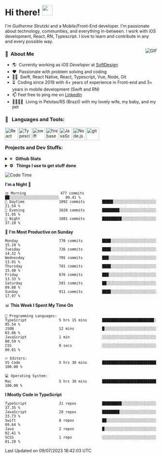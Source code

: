 # Hi there! <img src="https://github.com/TheDudeThatCode/TheDudeThatCode/blob/master/Assets/Hi.gif" width="34px" height="34px">

I'm _Guilherme Strutzki_ and a Mobile/Front-End developer. I'm passionate about technology, communities, and everything in-between. I work with iOS development, React, RN, Typescript. I love to learn and contribute in any and every possible way. 

<img align="right" alt="GIF" src="https://spotify-github-profile.vercel.app/api/view?uid=22gkdonhf4okms5x5dsdjx7sy&cover_image=true&theme=default&bar_color=09ff00&bar_color_cover=false"/>

### :space_invader: &nbsp;About Me
- :earth_americas:&nbsp; Currently working as _iOS Developer_ at [SoftDesign](https://softdesign.com.br/)
- :heart: &nbsp;Passionate with problem solving and coding
- :technologist: &nbsp;Swift, React Native, React, Typescript, Vue, Node, Git
- :hourglass_flowing_sand: &nbsp;Coding since 2018 with 4+ years of experience in Front-end and 3+ years in mobile development (Swift and RN)
- 📫  Feel free to ping me on [LinkedIn](https://www.linkedin.com/in/guilherme-strutzki/)
- :family_man_woman_girl_girl: &nbsp;Living in Pelotas/RS (Brazil) with my lovely wife, my baby, and my pet

### 🔨 &nbsp; Languages and Tools:
<a href="https://reactjs.org/" target="_blank"> <img align="left" alt="React" height ="42px" src="https://raw.githubusercontent.com/rahul-jha98/github_readme_icons/main/language_and_tools/square/react/react.svg"></a>
<a href="https://www.typescriptlang.org/" target="_blank"><img align="left" alt="Typescirpt" height ="42px" src="https://raw.githubusercontent.com/rahul-jha98/github_readme_icons/main/language_and_tools/square/typescript/typescript.svg"></a>
<a href="https://developer.apple.com/swift/" target="_blank"> <img align="left" src="https://raw.githubusercontent.com/rahul-jha98/github_readme_icons/main/language_and_tools/square/swift/swift.svg" alt="swift" height="42px"/> </a> 
<a href="https://firebase.google.com/" target="_blank"> <img align="left" src="https://raw.githubusercontent.com/rahul-jha98/github_readme_icons/main/language_and_tools/square/firebase/firebase.svg" alt="firebase" height ="42px"/> </a>
<a href="https://developer.mozilla.org/en-US/docs/Web/JavaScript" target="_blank"> <img align="left" alt="JavaScript" height ="42px"  src="https://raw.githubusercontent.com/rahul-jha98/github_readme_icons/main/language_and_tools/square/javascript/javascript.svg"> </a>
<a href="https://nodejs.org" target="_blank"><img align="left" alt="Node.js" height ="42px" src="https://raw.githubusercontent.com/rahul-jha98/github_readme_icons/main/language_and_tools/square/node/node.svg"></a>
<a href="https://git-scm.com/" target="_blank"> <img src="https://raw.githubusercontent.com/rahul-jha98/github_readme_icons/main/language_and_tools/square/git-scm/git-scm.svg" align="left" alt="git" height='42px'/> </a> </br></br>


### Projects and Dev Stuffs:

<details>	
  <summary><b>⭐ &nbsp; Github Stats</b></summary>
  <br />
  <img src="https://github-readme-stats.vercel.app/api?username=guistrutzki&show_icons=true&theme=tokyonight"/>
</details>
 
<details>	
  <br />
  <summary><b>⚙️ &nbsp; Things I use to get stuff done</b></summary>
  	<ul>
  	    <li><b>OS:</b> macOS Big Sur 11.2</li>
	    <li><b>Laptop: </b> MacBook Pro (i7, Mid 2014)</li>
  	    <li><b>Browser: </b> Chrome</li>
	    <li><b>Terminal: </b> ZSH: Oh My Zsh</li>
	    <li><b>Code Editor:</b> VScode, XCode and Android Studio</li>
	    <li><b>To Stay Updated:</b> Twitter, Youtube and Instagram.</li>
	</ul>	
</details>

<!--START_SECTION:waka-->
![Code Time](http://img.shields.io/badge/Code%20Time-1%2C364%20hrs%2033%20mins-blue)

**I'm a Night 🦉** 

```text
🌞 Morning                477 commits         ██░░░░░░░░░░░░░░░░░░░░░░░   09.41 % 
🌆 Daytime                1092 commits        █████░░░░░░░░░░░░░░░░░░░░   21.54 % 
🌃 Evening                1620 commits        ████████░░░░░░░░░░░░░░░░░   31.95 % 
🌙 Night                  1881 commits        █████████░░░░░░░░░░░░░░░░   37.10 % 
```
📅 **I'm Most Productive on Sunday** 

```text
Monday                   770 commits         ████░░░░░░░░░░░░░░░░░░░░░   15.19 % 
Tuesday                  726 commits         ████░░░░░░░░░░░░░░░░░░░░░   14.32 % 
Wednesday                705 commits         ███░░░░░░░░░░░░░░░░░░░░░░   13.91 % 
Thursday                 781 commits         ████░░░░░░░░░░░░░░░░░░░░░   15.40 % 
Friday                   676 commits         ███░░░░░░░░░░░░░░░░░░░░░░   13.33 % 
Saturday                 501 commits         ██░░░░░░░░░░░░░░░░░░░░░░░   09.88 % 
Sunday                   911 commits         ████░░░░░░░░░░░░░░░░░░░░░   17.97 % 
```


📊 **This Week I Spent My Time On** 

```text
💬 Programming Languages: 
TypeScript               5 hrs 15 mins       ████████████████████████░   95.54 % 
JSON                     12 mins             █░░░░░░░░░░░░░░░░░░░░░░░░   03.86 % 
JavaScript               1 min               ░░░░░░░░░░░░░░░░░░░░░░░░░   00.59 % 
CSS                      0 secs              ░░░░░░░░░░░░░░░░░░░░░░░░░   00.01 % 

🔥 Editors: 
VS Code                  5 hrs 30 mins       █████████████████████████   100.00 % 

💻 Operating System: 
Mac                      5 hrs 30 mins       █████████████████████████   100.00 % 
```

**I Mostly Code in TypeScript** 

```text
TypeScript               31 repos            █████████░░░░░░░░░░░░░░░░   37.35 % 
JavaScript               28 repos            ████████░░░░░░░░░░░░░░░░░   33.73 % 
Swift                    8 repos             ██░░░░░░░░░░░░░░░░░░░░░░░   09.64 % 
Java                     2 repos             █░░░░░░░░░░░░░░░░░░░░░░░░   02.41 % 
SCSS                     1 repo              ░░░░░░░░░░░░░░░░░░░░░░░░░   01.20 % 
```




 Last Updated on 09/07/2023 18:42:03 UTC
<!--END_SECTION:waka-->
